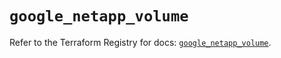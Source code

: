 # `google_netapp_volume`

Refer to the Terraform Registry for docs: [`google_netapp_volume`](https://registry.terraform.io/providers/hashicorp/google-beta/5.40.0/docs/resources/google_netapp_volume).
